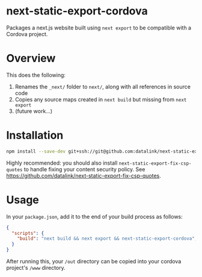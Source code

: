 # next-static-export-cordova

Packages a next.js website built using `next export` to be compatible with a Cordova project.

# Overview

This does the following:

1. Renames the `_next/` folder to `next/`, along with all references in source code
2. Copies any source maps created in `next build` but missing from `next export`
3. (future work...)

# Installation

```sh
npm install --save-dev git+ssh://git@github.com:datalink/next-static-export-cordova
```

Highly recommended: you should also install `next-static-export-fix-csp-quotes` to handle fixing
your content security policy. See https://github.com/datalink/next-static-export-fix-csp-quotes.


# Usage

In your `package.json`, add it to the end of your build process as follows:

```json
{
  "scripts": {
    "build": "next build && next export && next-static-export-cordova",
  }
}
```

After running this, your `/out` directory can be copied into your cordova project's `/www` directory.
